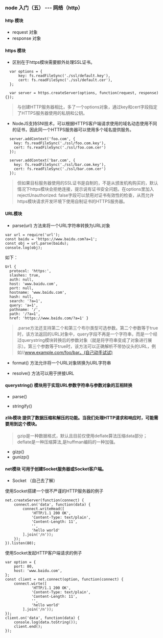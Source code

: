 ### node 入门（五） --- 网络（http）

#### http 模块
* request 对象
* response 对象


#### https 模块
* 区别在于https模块需要额外处理SSL证书。

```
  var options = {
      key: fs.readFileSync('./ssl/default.key'),
      cert: fs.readFileSync('./ssl/default.cer'),
  };

  var server = https.createServer(options, function(request, response) {});
```

> 与创建HTTP服务器相比，多了一个options对象，通过key和cert字段指定了HTTPS服务器使用的私钥和公钥。

* NodeJS支持SNI技术，可以根据HTTPS客户端请求使用的域名动态使用不同的证书，因此同一个HTTPS服务器可以使用多个域名提供服务。

```
  server.addContext('foo.com', {
    key: fs.readFileSync('./ssl/foo.com.key'),
    cert: fs.readFileSync('./ssl/foo.com.cer')
  });

  server.addContext('bar.com', {
    key: fs.readFileSync('./ssl/bar.com.key'),
    cert: fs.readFileSync('./ssl/bar.com.cer')
  });
```

> 但如果目标服务器使用的SSL证书是自制的，不是从颁发机构购买的，默认情况下https模块会拒绝连接，提示说有证书安全问题。在options里加入rejectUnauthorized: false字段可以禁用对证书有效性的检查，从而允许https模块请求开发环境下使用自制证书的HTTPS服务器。



#### URL模块

* parse(url) 方法来将一个URL字符串转换为URL对象

```
var url = require('url');
const baidu = 'https://www.baidu.com?a=1';
const obj = url.parse(baidu);
console.log(obj);
```
如下：
```
Url {
  protocol: 'https:',
  slashes: true,
  auth: null,
  host: 'www.baidu.com',
  port: null,
  hostname: 'www.baidu.com',
  hash: null,
  search: '?a=1',
  query: 'a=1',
  pathname: '/',
  path: '/?a=1',
  href: 'https://www.baidu.com/?a=1' }
```
> .parse方法还支持第二个和第三个布尔类型可选参数。第二个参数等于true时，该方法返回的URL对象中，query字段不再是一个字符串，而是一个经过querystring模块转换后的参数对象（就是将字符串变成了对象进行展示）。第三个参数等于true时，该方法可以正确解析不带协议头的URL，例如//www.example.com/foo/bar。(自己动手试试)

* format()  方法允许将一个URL对象转换为URL字符串

* resolve()  方法可以用于拼接URL

#### querystring()  模块用于实现URL参数字符串与参数对象的互相转换

* parse()

* stringify()

#### zlib模块   提供了数据压缩和解压的功能。当我们处理HTTP请求和响应时，可能需要用到这个模块。

>gzip是一种数据格式，默认且目前仅使用deflate算法压缩data部分；deflate是一种压缩算法,是huffman编码的一种加强。

* gizp()
* gunizp()

#### net模块 可用于创建Socket服务器或Socket客户端。

* Socket （自己去了解）

使用Socket搭建一个很不严谨的HTTP服务器的例子
```
net.createServer(function(connect) {
    connect.on('data', function(data) {
        connect.writeHead([
            'HTTP/1.1 200 OK',
            'Content-Type: text/plain',
            'Content-Length: 11',
            '',
            'hello world'
        ].join('/n'));
    });
}).listen(80);
```

使用Socket发起HTTP客户端请求的例子
```
var option = {
    port: 80,
    host: 'www.baidu.com',
};
const client = net.connect(option, function(connect) {
    connect.wirte([
            'HTTP/1.1 200 OK',
            'Content-Type: text/plain',
            'Content-Length: 11',
            '',
            'hello world'
        ].join('/n'));
});
client.on('data', function(data) {
    console.log(data.toString());
    client.end();
});
```